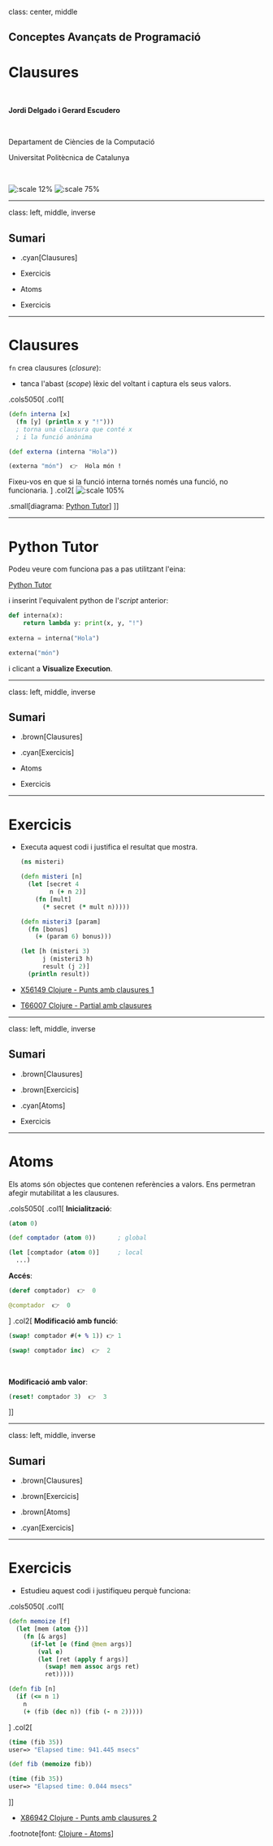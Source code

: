 class: center, middle

## Conceptes Avançats de Programació

# Clausures

<br>

**Jordi Delgado i Gerard Escudero**

<br>

Departament de Ciències de la Computació

Universitat Politècnica de Catalunya

<br>

![:scale 12%](figures/clojure_logo.png) ![:scale 75%](figures/fib.png)

---
class: left, middle, inverse

## Sumari

- .cyan[Clausures]

- Exercicis

- Atoms

- Exercicis

---

# Clausures

`fn` crea clausures (*closure*):
- tanca l'abast (*scope*) lèxic del voltant i captura els seus valors.

.cols5050[
.col1[
```clojure
(defn interna [x]
  (fn [y] (println x y "!"))) 
  ; torna una clausura que conté x 
  ; i la funció anònima

(def externa (interna "Hola"))

(externa "món")  👉  Hola món !
```

Fixeu-vos en que si la funció interna tornés només una funció, no funcionaria.
]
.col2[
![:scale 105%](figures/clausura.png)

.small[diagrama: [Python Tutor](https://pythontutor.com)]
]]

---

# Python Tutor

Podeu veure com funciona pas a pas utilitzant l'eina:

[Python Tutor](https://pythontutor.com/visualize.html#mode=edit)

i inserint l'equivalent python de l'_script_ anterior:

```python
def interna(x):
    return lambda y: print(x, y, "!")
    
externa = interna("Hola")

externa("món")
```

i clicant a **Visualize Execution**.

---
class: left, middle, inverse

## Sumari

- .brown[Clausures]

- .cyan[Exercicis]

- Atoms

- Exercicis

---

# Exercicis

- Executa aquest codi i justifica el resultat que mostra.

    ```clojure
    (ns misteri)

    (defn misteri [n]
      (let [secret 4
            n (+ n 2)]
        (fn [mult]
          (* secret (* mult n)))))

    (defn misteri3 [param]
      (fn [bonus]
        (+ (param 6) bonus)))

    (let [h (misteri 3)
          j (misteri3 h)
          result (j 2)]
      (println result))
    ```

- [X56149 Clojure - Punts amb clausures 1](https://jutge.org/problems/X56149_ca)

- [T66007 Clojure - Partial amb clausures](https://jutge.org/problems/T66007_ca)

---
class: left, middle, inverse

## Sumari

- .brown[Clausures]

- .brown[Exercicis]

- .cyan[Atoms]

- Exercicis

---

# Atoms

Els atoms són objectes que contenen referències a valors. Ens permetran afegir mutabilitat a les clausures.

.cols5050[
.col1[
**Inicialització**:

```clojure
(atom 0)
```

```clojure
(def comptador (atom 0))      ; global

(let [comptador (atom 0)]     ; local
  ...)
```

**Accés**:

```clojure
(deref comptador)  👉  0

@comptador  👉  0
```
]
.col2[
**Modificació amb funció**:

```clojure
(swap! comptador #(+ % 1)) 👉 1

(swap! comptador inc)  👉  2
```

<br>

**Modificació amb valor**:

```clojure
(reset! comptador 3)  👉  3
```

]]


---
class: left, middle, inverse

## Sumari

- .brown[Clausures]

- .brown[Exercicis]

- .brown[Atoms]

- .cyan[Exercicis]

---

# Exercicis

- Estudieu aquest codi i justifiqueu perquè funciona:

.cols5050[
.col1[
```clojure
(defn memoize [f]
  (let [mem (atom {})]
    (fn [& args]
      (if-let [e (find @mem args)]
        (val e)
        (let [ret (apply f args)]
          (swap! mem assoc args ret)
          ret)))))

(defn fib [n]
  (if (<= n 1)
    n
    (+ (fib (dec n)) (fib (- n 2)))))
```
]
.col2[
```clojure
(time (fib 35))
user=> "Elapsed time: 941.445 msecs"

(def fib (memoize fib))

(time (fib 35))
user=> "Elapsed time: 0.044 msecs"
```
]]

- [X86942 Clojure - Punts amb clausures 2](https://jutge.org/problems/X86942_ca/statement)

.footnote[font: [Clojure - Atoms](https://clojure.org/reference/atoms)]

